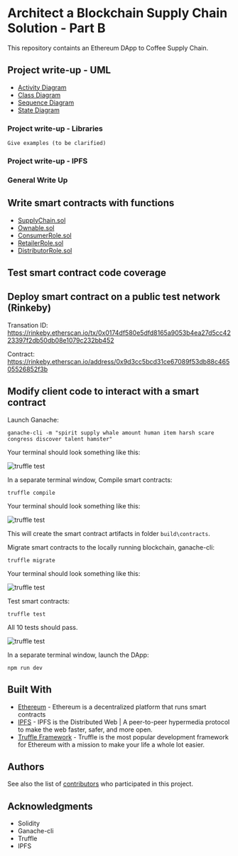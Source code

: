 # Architect a Blockchain Supply Chain Solution - Part B

This repository containts an Ethereum DApp to Coffee Supply Chain.

## Project write-up - UML

* [Activity Diagram](https://github.com/zegildo/blockchain_udacity/blob/main/project_3/UML/Activity-Diagram.pdf)
* [Class Diagram](https://github.com/zegildo/blockchain_udacity/blob/main/project_3/UML/Class-Diagram.pdf)
* [Sequence Diagram](https://github.com/zegildo/blockchain_udacity/blob/main/project_3/UML/Sequence-Diagram.pdf)
* [State Diagram](https://github.com/zegildo/blockchain_udacity/blob/main/project_3/UML/State-Diagram.pdf)

### Project write-up - Libraries



```
Give examples (to be clarified)
```

### Project write-up - IPFS

### General Write Up

## Write smart contracts with functions

* [SupplyChain.sol](https://github.com/zegildo/blockchain_udacity/blob/main/project_3/project/project-6/contracts/coffeebase/SupplyChain.sol)
* [Ownable.sol](https://github.com/zegildo/blockchain_udacity/blob/main/project_3/project/project-6/contracts/coffeecore/Ownable.sol)
* [ConsumerRole.sol](https://github.com/zegildo/blockchain_udacity/blob/main/project_3/project/project-6/contracts/coffeeaccesscontrol/ConsumerRole.sol)
* [RetailerRole.sol](https://github.com/zegildo/blockchain_udacity/blob/main/project_3/project/project-6/contracts/coffeeaccesscontrol/RetailerRole.sol)
* [DistributorRole.sol](https://github.com/zegildo/blockchain_udacity/blob/main/project_3/project/project-6/contracts/coffeeaccesscontrol/DistributorRole.sol)

## Test smart contract code coverage

## Deploy smart contract on a public test network (Rinkeby)

Transation ID: https://rinkeby.etherscan.io/tx/0x0174df580e5dfd8165a9053b4ea27d5cc4223397f2db50db08e1079c232bb452

Contract: https://rinkeby.etherscan.io/address/0x9d3cc5bcd31ce67089f53db88c46505526852f3b

## Modify client code to interact with a smart contract


Launch Ganache:

```
ganache-cli -m "spirit supply whale amount human item harsh scare congress discover talent hamster"
```

Your terminal should look something like this:

![truffle test](images/ganache-cli.png)

In a separate terminal window, Compile smart contracts:

```
truffle compile
```

Your terminal should look something like this:

![truffle test](images/truffle_compile.png)

This will create the smart contract artifacts in folder ```build\contracts```.

Migrate smart contracts to the locally running blockchain, ganache-cli:

```
truffle migrate
```

Your terminal should look something like this:

![truffle test](images/truffle_migrate.png)

Test smart contracts:

```
truffle test
```

All 10 tests should pass.

![truffle test](images/truffle_test.png)

In a separate terminal window, launch the DApp:

```
npm run dev
```

## Built With

* [Ethereum](https://www.ethereum.org/) - Ethereum is a decentralized platform that runs smart contracts
* [IPFS](https://ipfs.io/) - IPFS is the Distributed Web | A peer-to-peer hypermedia protocol
to make the web faster, safer, and more open.
* [Truffle Framework](http://truffleframework.com/) - Truffle is the most popular development framework for Ethereum with a mission to make your life a whole lot easier.


## Authors

See also the list of [contributors](https://github.com/your/project/contributors.md) who participated in this project.

## Acknowledgments

* Solidity
* Ganache-cli
* Truffle
* IPFS
